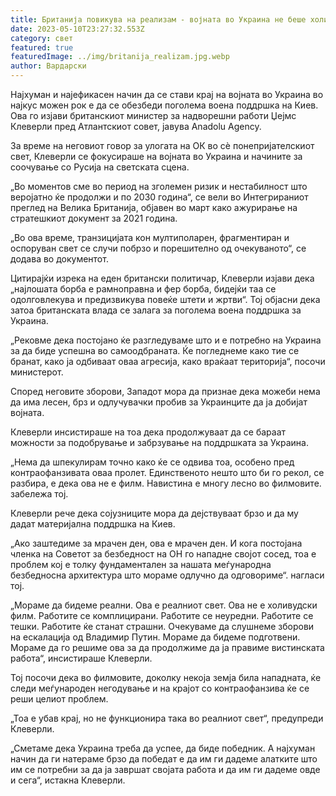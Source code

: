 ```yaml
---
title: Британија повикува на реализам - војната во Украина не беше холивудски филм
date: 2023-05-10T23:27:32.553Z
category: свет
featured: true
featuredImage: ../img/britanija_realizam.jpg.webp
author: Вардарски
---
```

Најхуман и најефикасен начин да се стави крај на војната во Украина во најкус можен рок е да се обезбеди поголема воена поддршка на Киев. Ова го изјави британскиот министер за надворешни работи Џејмс Клеверли пред Атлантскиот совет, јавува Anadolu Agency.

За време на неговиот говор за улогата на ОК во сè понепријателскиот свет, Клеверли се фокусираше на војната во Украина и начините за соочување со Русија на светската сцена.

„Во моментов сме во период на зголемен ризик и нестабилност што веројатно ќе продолжи и по 2030 година“, се вели во Интегрираниот преглед на Велика Британија, објавен во март како ажурирање на стратешкиот документ за 2021 година.

„Во ова време, транзицијата кон мултиполарен, фрагментиран и оспоруван свет се случи побрзо и порешително од очекуваното“, се додава во документот.

Цитирајќи изрека на еден британски политичар, Клеверли изјави дека „најлошата борба е рамноправна и фер борба, бидејќи таа се одолговлекува и предизвикува повеќе штети и жртви“. Тој објасни дека затоа британската влада се залага за поголема воена поддршка за Украина.

„Рековме дека постојано ќе разгледуваме што и е потребно на Украина за да биде успешна во самоодбраната. Ќе погледнеме како тие се бранат, како ја одбиваат оваа агресија, како враќаат територија“, посочи министерот.

Според неговите зборови, Западот мора да признае дека можеби нема да има лесен, брз и одлучувачки пробив за Украинците да ја добијат војната.

Клеверли инсистираше на тоа дека продолжуваат да се бараат можности за подобрување и забрзување на поддршката за Украина.

„Нема да шпекулирам точно како ќе се одвива тоа, особено пред контраофанзивата оваа пролет. Единственото нешто што би го рекол, се разбира, е дека ова не е филм. Навистина е многу лесно во филмовите. забележа тој.

Клеверли рече дека сојузниците мора да дејствуваат брзо и да му дадат материјална поддршка на Киев.

„Ако заштедиме за мрачен ден, ова е мрачен ден. И кога постојана членка на Советот за безбедност на ОН го нападне својот сосед, тоа е проблем кој е толку фундаментален за нашата меѓународна безбедносна архитектура што мораме одлучно да одговориме“. нагласи тој.

„Мораме да бидеме реални. Ова е реалниот свет. Ова не е холивудски филм. Работите се комплицирани. Работите се неуредни. Работите се тешки. Работите ќе станат страшни. Очекуваме да слушнеме зборови на ескалација од Владимир Путин. Мораме да бидеме подготвени. Мораме да го решиме ова за да продолжиме да ја правиме вистинската работа“, инсистираше Клеверли.

Тој посочи дека во филмовите, доколку некоја земја била нападната, ќе следи меѓународен негодување и на крајот со контраофанзива ќе се реши целиот проблем.

„Тоа е убав крај, но не функционира така во реалниот свет“, предупреди Клеверли.

„Сметаме дека Украина треба да успее, да биде победник. А најхуман начин да ги натераме брзо да победат е да им ги дадеме алатките што им се потребни за да ја завршат својата работа и да им ги дадеме овде и сега“, истакна Клеверли.